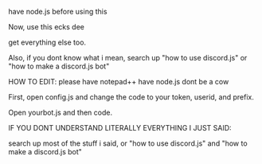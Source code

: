 have node.js before using this


Now, use this ecks dee

get everything else too.

Also, if you dont know what i mean, search up "how to use discord.js" or "how to make a discord.js bot"


HOW TO EDIT:
please have notepad++
have node.js
dont be a cow

First, open config.js and change the code to your token, userid, and prefix.

Open yourbot.js and then code.

IF YOU DONT UNDERSTAND LITERALLY EVERYTHING I JUST SAID:

search up most of the stuff i said, or "how to use discord.js" and "how to make a discord.js bot"